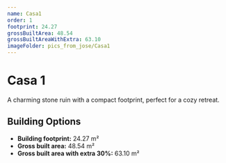 ```yaml
---
name: Casa1
order: 1
footprint: 24.27
grossBuiltArea: 48.54
grossBuiltAreaWithExtra: 63.10
imageFolder: pics_from_jose/Casa1
---
```


# Casa 1

A charming stone ruin with a compact footprint, perfect for a cozy retreat.

## Building Options

- **Building footprint:** 24.27 m²
- **Gross built area:** 48.54 m²
- **Gross built area with extra 30%:** 63.10 m²
